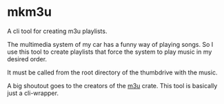 # mkm3u

A cli tool for creating m3u playlists.

The multimedia system of my car has a funny way of playing songs. So I use this tool to create playlists that force the system to play music in my desired order.

It must be called from the root directory of the thumbdrive with the music.


A big shoutout goes to the creators of the [m3u](https://github.com/mitchmindtree/m3u) crate. This tool is basically just a cli-wrapper.
